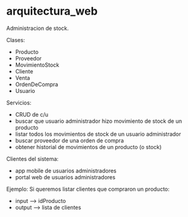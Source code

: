 # arquitectura_web

Administracion de stock. 

Clases: 
  - Producto 
  - Proveedor 
  - MovimientoStock
  - Cliente
  - Venta 
  - OrdenDeCompra 
  - Usuario

Servicios: 
  - CRUD de c/u
  - buscar que usuario administrador hizo movimiento de stock de un producto
  - listar todos los movimientos de stock de un usuario administrador
  - buscar proveedor de una orden de compra
  - obtener historial de movimientos de un producto (o stock)

Clientes del sistema: 
- app mobile de usuarios administradores
- portal web de usuarios administradores 

Ejemplo: 
Si queremos listar clientes que compraron un producto: 
- input --> idProducto
- output --> lista de clientes 

